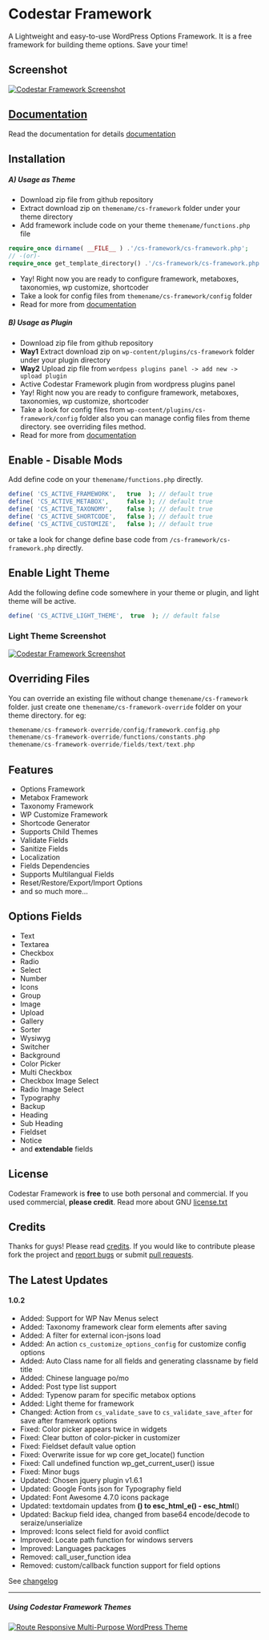 # Codestar Framework
A Lightweight and easy-to-use WordPress Options Framework. It is a free framework for building theme options. Save your time!

## Screenshot
[![Codestar Framework Screenshot](http://codestarframework.com/assets/images/framework/screenshot.png)](http://codestarframework.com/assets/images/framework/screenshot-1.png)

## [Documentation](https://web.archive.org/web/20180820194539/http://codestarframework.com/documentation/)
Read the documentation for details [documentation](https://web.archive.org/web/20180820194539/http://codestarframework.com/documentation/)

## Installation
##### A) Usage as Theme
* Download zip file from github repository
* Extract download zip on `themename/cs-framework` folder under your theme directory
* Add framework include code on your theme `themename/functions.php` file

```php
require_once dirname( __FILE__ ) .'/cs-framework/cs-framework.php';
// -(or)-
require_once get_template_directory() .'/cs-framework/cs-framework.php';
```

* Yay! Right now you are ready to configure framework, metaboxes, taxonomies, wp customize, shortcoder
* Take a look for config files from `themename/cs-framework/config` folder
* Read for more from [documentation](https://web.archive.org/web/20180820194539/http://codestarframework.com/documentation/)

##### B) Usage as Plugin
* Download zip file from github repository
* **Way1** Extract download zip on `wp-content/plugins/cs-framework` folder under your plugin directory
* **Way2** Upload zip file from `wordpess plugins panel -> add new -> upload plugin`
* Active Codestar Framework plugin from wordpress plugins panel
* Yay! Right now you are ready to configure framework, metaboxes, taxonomies, wp customize, shortcoder
* Take a look for config files from `wp-content/plugins/cs-framework/config` folder also you can manage config files from theme directory. see overriding files method.
* Read for more from [documentation](https://web.archive.org/web/20180820194539/http://codestarframework.com/documentation/)

## Enable - Disable Mods
Add define code on your `themename/functions.php` directly.
```php
define( 'CS_ACTIVE_FRAMEWORK',   true  ); // default true
define( 'CS_ACTIVE_METABOX',     false ); // default true
define( 'CS_ACTIVE_TAXONOMY',    false ); // default true
define( 'CS_ACTIVE_SHORTCODE',   false ); // default true
define( 'CS_ACTIVE_CUSTOMIZE',   false ); // default true
```
or take a look for change define base code from `/cs-framework/cs-framework.php` directly.

## Enable Light Theme
Add the following define code somewhere in your theme or plugin, and light theme will be active.

```php
define( 'CS_ACTIVE_LIGHT_THEME',  true  ); // default false
```

### Light Theme Screenshot

[![Codestar Framework Screenshot](http://codestarframework.com/assets/images/framework/screenshot-light-1.png)](http://codestarframework.com/assets/images/framework/screenshot-light-1.png)

## Overriding Files
You can override an existing file without change `themename/cs-framework` folder. just create one `themename/cs-framework-override` folder on your theme directory. for eg:

```php
themename/cs-framework-override/config/framework.config.php
themename/cs-framework-override/functions/constants.php
themename/cs-framework-override/fields/text/text.php
```

## Features
- Options Framework
- Metabox Framework
- Taxonomy Framework
- WP Customize Framework
- Shortcode Generator
- Supports Child Themes
- Validate Fields
- Sanitize Fields
- Localization
- Fields Dependencies
- Supports Multilangual Fields
- Reset/Restore/Export/Import Options
- and so much more...

## Options Fields
- Text
- Textarea
- Checkbox
- Radio
- Select
- Number
- Icons
- Group
- Image
- Upload
- Gallery
- Sorter
- Wysiwyg
- Switcher
- Background
- Color Picker
- Multi Checkbox
- Checkbox Image Select
- Radio Image Select
- Typography
- Backup
- Heading
- Sub Heading
- Fieldset
- Notice
- and **extendable** fields

## License
Codestar Framework is **free** to use both personal and commercial. If you used commercial, **please credit**.
Read more about GNU [license.txt](http://www.gnu.org/licenses/gpl-2.0.txt)

## Credits
Thanks for guys! Please read [credits](http://codestarframework.com/credits/). If you would like to contribute please fork the project and [report bugs](https://github.com/Codestar/codestar-framework/issues) or submit [pull requests](https://github.com/Codestar/codestar-framework/pulls)</a>.

## The Latest Updates
#### 1.0.2
- Added: Support for WP Nav Menus select
- Added: Taxonomy framework clear form elements after saving
- Added: A filter for external icon-jsons load
- Added: An action `cs_customize_options_config` for customize config options
- Added: Auto Class name for all fields and generating classname by field title
- Added: Chinese language po/mo
- Added: Post type list support
- Added: Typenow param for specific metabox options
- Added: Light theme for framework
- Changed: Action from `cs_validate_save` to `cs_validate_save_after` for save after framework options
- Fixed: Color picker appears twice in widgets
- Fixed: Clear button of color-picker in customizer
- Fixed: Fieldset default value option
- Fixed: Overwrite issue for wp core get_locate() function
- Fixed: Call undefined function wp_get_current_user() issue
- Fixed: Minor bugs
- Updated: Chosen jquery plugin v1.6.1
- Updated: Google Fonts json for Typography field
- Updated: Font Awesome 4.7.0 icons package
- Updated: textdomain updates from __() to esc_html_e() - esc_html__()
- Updated: Backup field idea, changed from base64 encode/decode to seraize/unserialize
- Improved: Icons select field for avoid conflict
- Improved: Locate path function for windows servers
- Improved: Languages packages
- Removed: call_user_function idea
- Removed: custom/callback function support for field options

See [changelog](CHANGELOG.md)

---

##### Using Codestar Framework Themes
[![Route Responsive Multi-Purpose WordPress Theme](http://s3.codestarthemes.com/route/userbox/route-preview-promo.png)](http://themeforest.net/item/route-responsive-multipurpose-wordpress-theme/8815770?ref=Codestar)
